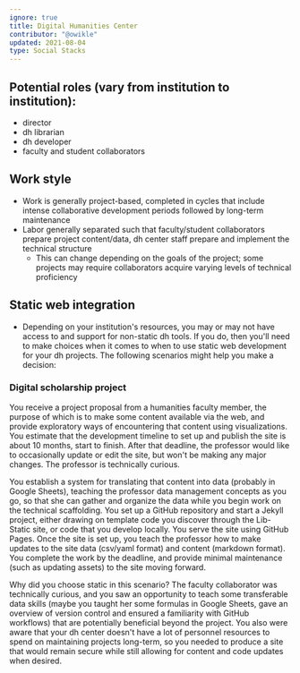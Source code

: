 ```yaml
---
ignore: true
title: Digital Humanities Center
contributor: "@owikle"
updated: 2021-08-04
type: Social Stacks
---
```


## Potential roles (vary from institution to institution):

- director
- dh librarian
- dh developer
- faculty and student collaborators

## Work style

- Work is generally project-based, completed in cycles that include intense collaborative development periods followed by long-term maintenance
- Labor generally separated such that faculty/student collaborators prepare project content/data, dh center staff prepare and implement the technical structure
    - This can change depending on the goals of the project; some projects may require collaborators acquire varying levels of technical proficiency

## Static web integration

- Depending on your institution's resources, you may or may not have access to and support for non-static dh tools. If you do, then you'll need to make choices when it comes to when to use static web development for your dh projects. The following scenarios might help you make a decision:

### Digital scholarship project

You receive a project proposal from a humanities faculty member, the purpose of which is to make some content available via the web, and provide exploratory ways of encountering that content using visualizations. You estimate that the development timeline to set up and publish the site is about 10 months, start to finish. After that deadline, the professor would like to occasionally update or edit the site, but won't be making any major changes. The professor is technically curious. 

You establish a system for translating that content into data (probably in Google Sheets), teaching the professor data management concepts as you go, so that she can gather and organize the data while you begin work on the technical scaffolding. You set up a GitHub repository and start a Jekyll project, either drawing on template code you discover through the Lib-Static site, or code that you develop locally. You serve the site using GitHub Pages. Once the site is set up, you teach the professor how to make updates to the site data (csv/yaml format) and content (markdown format). You complete the work by the deadline, and provide minimal maintenance (such as updating assets) to the site moving forward.

Why did you choose static in this scenario? The faculty collaborator was technically curious, and you saw an opportunity to teach some transferable data skills (maybe you taught her some formulas in Google Sheets, gave an overview of version control and ensured a familiarity with GitHub workflows) that are potentially beneficial beyond the project. You also were aware that your dh center doesn't have a lot of personnel resources to spend on maintaining projects long-term, so you needed to produce a site that would remain secure while still allowing for content and code updates when desired.



